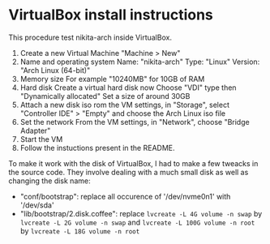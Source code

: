 
# VirtualBox install instructions

This procedure test nikita-arch inside VirtualBox.

1. Create a new Virtual Machine "Machine > New"
  1. Name and operating system
     Name: "nikita-arch"
     Type: "Linux"
     Version: "Arch Linux (64-bit)"
  2. Memory size
     For example "10240MB" for 10GB of RAM
  3. Hard disk
     Create a virtual hard disk now
     Choose "VDI" type then "Dynamically allocated"
     Set a size of around 30GB
2. Attach a new disk iso
   rom the VM settings, in "Storage", select "Controller IDE" > "Empty" and choose the Arch Linux iso file
3. Set the network
   From the VM settings, in "Network", choose "Bridge Adapter"
4. Start the VM
5. Follow the instuctions present in the README.

To make it work with the disk of VirtualBox, I had to make a few tweacks in the source code. They involve dealing with a much small disk as well as changing the disk name:

- "conf/bootstrap":
  replace all occurence of '/dev/nvme0n1' with '/dev/sda'
- "lib/bootstrap/2.disk.coffee":
  replace `lvcreate -L 4G volume -n swap` by `lvcreate -L 2G volume -n swap`
  and `lvcreate -L 100G volume -n root` by `lvcreate -L 18G volume -n root`

